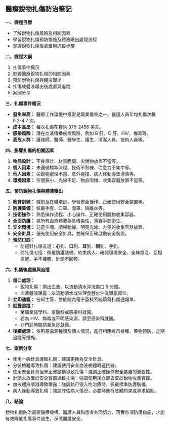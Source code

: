 ## 醫療銳物扎傷防治筆記

**一、課程目標**

* 了解銳物扎傷風險及相關因素
* 學習銳物扎傷預防措施及體液曝出處理流程
* 掌握銳物扎傷後處置與追蹤步驟

**二、課程大綱**

1. 扎傷事件概況
2. 影響醫療銳物扎傷的相關因素
3. 預防銳物扎傷與體液曝出
4. 扎傷或體液曝出後處置與追蹤
5. 案例分享

**三、扎傷事件概況**

* **發生率高：** 醫療工作環境中最常見職業傷害之一，醫護人員年均扎傷次數 0.2-4.7 次。
* **成本高昂：** 每次扎傷花費約 376-2456 美元。
* **感染風險：** 潛在血液傳播疾病風險，例如 B 肝、C 肝、HIV、梅毒等。
* **高危人群：** 護理師、醫師、醫學生、護生、清潔人員、技術人員等。

**四、影響扎傷的相關因素**

1. **物品設計：** 不良設計、材質脆弱、尖銳物放置不當等。
2. **個人因素：** 未遵循標準流程、技術不熟練、注意力不集中等。
3. **他人因素：** 尖銳物處理不當、意外碰撞、病人移動導致滑落等。
4. **環境因素：** 空間狹小、光線不足、物品阻擋、收集容器放置不當等。

**五、預防銳物扎傷與體液曝出**

1. **教育訓練：** 職前及在職培訓，學習安全操作、正確使用安全裝置等。
2. **防護裝備：** 佩戴手套、口罩、面罩、隔離衣等。
3. **技術操作：** 熟悉操作流程、小心操作、正確使用銳物收集容器。
4. **全面防護：**  視所有血液體液為具傳染性，落實手部衛生。
5. **安全環境：** 充足空間、順暢動線、明亮光線、方便的收集容器放置。
6. **安全針具：**  優先使用安全針具，並確保正確啟動安全裝置。
7. **預防口訣：**
    * 防縫針扎傷五道：**心**到、**口**到、**耳**到、**眼**到、**手**到。
    * 防扎傷七招：佩戴防護裝備、約束病人、確認環境安全、全神貫注、互相提醒、手不接觸、針頭不回套。

**六、扎傷後處置與追蹤**

1. **傷口處理：** 
    * 銳物扎傷：擠出血液，以流動清水沖洗傷口 5 分鐘。
    * 血液體液曝露：以流動清水或生理食鹽水沖洗曝露部位。
2. **立即通報：**  告知主管，並於院內電子簽核系統填寫扎傷通報單。
3. **就醫追蹤：**
    * 至職業醫學科、家醫科或感染科就醫。
    * 若為 HIV、梅毒或不明感染源，請至感染科就醫。
    * 非門診時間請至急診就醫。
4. **後續處理：** 依照暴露源種類及個人情況，進行相應疫苗接種、藥物預防、定期追蹤等措施。

**七、案例分享**

* 使用一般針具導致扎傷：建議更換為安全針具。
* 分裝檢體導致扎傷：建議使用安全血液檢體轉連接器。
* 使用安全針具但未正確啟動導致扎傷：強調正確操作安全裝置的重要性。
* 針頭未放置於安全容器導致扎傷：強調使用後立即丟棄於銳物收集容器。
* 血液體液噴濺導致曝露：強調執行侵入性治療時，佩戴標準防護裝備。
* 病人躁動導致扎傷：強調評估病人情況，必要時進行肢體約束或尋求協助。

**八、結論**

銳物扎傷防治需要醫療機構、醫護人員和患者共同努力，落實各項防護措施，才能有效降低扎傷事件發生，保障醫護安全。